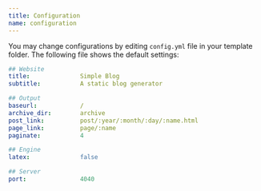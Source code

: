 ```yaml
---
title: Configuration
name: configuration
---
```


You may change configurations by editing `config.yml` file in your template folder. The following file shows the default settings:

```yaml
## Website
title:              Simple Blog
subtitle:           A static blog generator

## Output
baseurl:            /
archive_dir:        archive
post_link:          post/:year/:month/:day/:name.html
page_link:          page/:name
paginate:           4

## Engine
latex:              false

## Server
port:               4040
```
